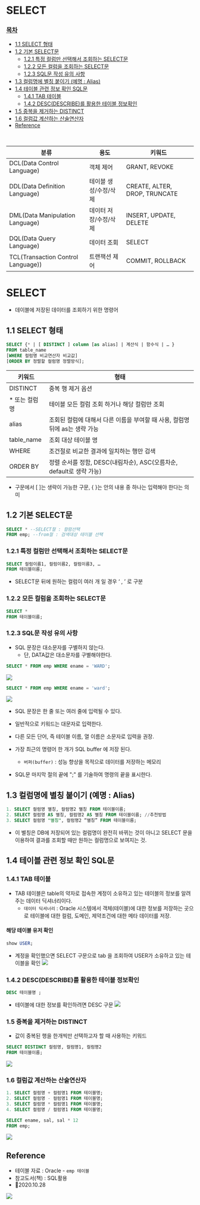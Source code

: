 # SELECT 
### [목차](#목차)
- [1.1 SELECT 형태](#11-select-형태)
- [1.2 기본 SELECT문](#12-기본-select문)
  - [1.2.1 특정 컬럼만 선택해서 조회하는 SELECT문](#121-특정-컬럼만-선택해서-조회하는-select문)
  - [1.2.2 모든 컬럼을 조회하는 SELECT문](#122-모든-컬럼을-조회하는-select-문)
  - [1.2.3 SQL문 작성 유의 사항](#123-sql문-작성-유의-사항)
- [1.3 컬럼명에 별칭 붙이기 (예명 : Alias)](#13-컬럼명에-별칭-붙이기-예명--alias)
- [1.4 테이블 관련 정보 확인 SQL문](#14-테이블-관련-정보-확인-sql문)
  - [1.4.1 TAB 테이블](#141-tab-테이블)
  - [1.4.2 DESC(DESCRIBE)를 활용한 테이블 정보확인](#142-descdescribe를-활용한-테이블-정보확인)
- [1.5 중복을 제거하는 DISTINCT](#15-중복을-제거하는-distinct)
- [1.6 컬럼값 계산하는 산술연산자](#16-컬럼값-계산하는-산술연산자)
- [Reference](#reference)
  
    
<br>


|분류|용도|키워드|
|-|-|-|
|DCL(Data Control Language)|객체 제어|GRANT, REVOKE|
|DDL(Data Definition Language)|테이블 생성/수정/삭제|CREATE, ALTER, DROP, TRUNCATE|
|DML(Data Manipulation Language)|데이터 저장/수정/삭제|INSERT, UPDATE, DELETE|
|DQL(Data Query Language)|데이터 조회|SELECT|
|TCL(Transaction Control Language))|트랜잭션 제어|COMMIT, ROLLBACK|


# SELECT
- 데이블에 저장된 데이터를 조회하기 위한 명령어

## 1.1 SELECT 형태
```sql
SELECT {* | [ DISTINCT ] column [as alias] | 계산식 | 함수식 | … }
FROM table_name
[WHERE 컬럼명 비교연산자 비교값]
[ORDER BY 정렬할 컬럼명 정렬방식];
```
|키워드|형태
|-|-|
|DISTINCT|중복 행 제거 옵션|
|\* 또는 컬럼명|테이블 모든 컬럼 조회 하거나 해당 컬럼만 조회
|alias|조회된 컬럼에 대해서 다른 이름을 부여할 때 사용, 컬럼명 뒤에 as는 생략 가능
|table_name|조회 대상 테이블 명
|WHERE|조건절로 비교한 결과에 일치하는 행만 검색
|ORDER BY|정렬 순서를 정함, DESC(내림차순), ASC(오름차순, default로 생략 가능)

- 구문에서 [ ]는 생략이 가능한 구문, { }는 안의 내용 중 하나는 입력해야 한다는 의미

## 1.2 기본 SELECT문
```sql
SELECT * --SELECT절 : 컬럼선택
FROM emp; --from절 : 검색대상 테이블 선택
```

### 1.2.1 특정 컬럼만 선택해서 조회하는 SELECT문
```sql
SELECT 컬럼이름1, 컬럼이름2, 컬럼이름3, …
FROM 테이블이름;
```
- SELECT문 뒤에 원하는 컬럼이 여러 개 일 경우 ‘ , ’ 로 구분

### 1.2.2 모든 컬럼을 조회하는 SELECT문
```sql
SELECT *
FROM 테이블이름;
```

### 1.2.3 SQL문 작성 유의 사항
- SQL 문장은 대소문자를 구별하지 않는다.
	- 단, DATA값은 대소문자를 구별해야한다.
```sql
SELECT * FROM emp WHERE ename = 'WARD';
```
![](https://images.velog.io/images/withcolinsong/post/72d9a1f6-9d04-4b57-840d-120a86141907/image.png)

```sql
SELECT * FROM emp WHERE ename = 'ward';
```

![](https://images.velog.io/images/withcolinsong/post/28cbfb0a-bf4b-419d-a038-2f16d48a595e/image.png)
- SQL 문장은 한 줄 또는 여러 줄에 입력될 수 있다.

- 일반적으로 키워드는 대문자로 입력한다.

- 다른 모든 단어, 즉 테이블 이름, 열 이름은 소문자로 입력을 권장.

- 가장 최근의 명령어 한 개가 SQL buffer 에 저장 된다.
	- `버퍼(buffer)` : 성능 향상을 목적으로 데이터를 저장하는 메모리
    
- SQL문 마지막 절의 끝에 ";" 를 기술하여 명령의 끝을 표시한다.



## 1.3 컬럼명에 별칭 붙이기 (예명 : Alias)
```sql
1. SELECT 컬럼명 별칭, 컬럼명2 별칭 FROM 테이블이름;
2. SELECT 컬럼명 AS 별칭, 컬럼명2 AS 별칭 FROM 테이블이름; //추천방법
3. SELECT 컬럼명 "별칭", 컬럼명2 “별칭” FROM 테이블이름;
```
- 이 별칭은 DB에 저장되어 있는 컬럼명이 완전히 바뀌는 것이 아니고 
SELECT 문을 이용하여 결과를 조회할 때만 원하는 컬럼명으로 보여지는 것.


## 1.4 테이블 관련 정보 확인 SQL문
### 1.4.1 TAB 테이블
- TAB 테이블은 table의 약자로 접속한 계정이 소유하고 있는 테이블의 정보를 알려주는 데이터 딕셔너리이다.
	- `데이터 딕셔너리` : Oracle 시스템에서 객체(테이블)에 대한 정보를 저장하는 곳으로 테이블에 대한 컬럼, 도메인, 제약조건에 대한 메타 데이터를 저장.
#### 해당 테이블 유저 확인
```sql
show USER; 
```
- 계정을 확인했으면 SELECT 구문으로 tab 을 조회하여 USER가 소유하고 있는 테이블을 확인
![](https://images.velog.io/images/withcolinsong/post/65281bc8-1199-4983-811c-b9b52ff62da2/image.png)
    
### 1.4.2 DESC(DESCRIBE)를 활용한 테이블 정보확인
```sql
DESC 테이블명 ;
```
- 테이블에 대한 정보를 확인하려면 DESC 구문
![](https://images.velog.io/images/withcolinsong/post/7d1c6412-a5de-47be-8bef-24475a5dddbf/image.png)


### 1.5 중복을 제거하는 DISTINCT
- 값이 중복된 행을 한개씩만 선택하고자 할 때 사용하는 키워드
```sql
SELECT DISTINCT 컬럼명, 컬럼명1, 컬럼명2
FROM 테이블이름;
```
![](https://images.velog.io/images/withcolinsong/post/c7aad228-9226-4f30-a0da-2dba028e3900/image.png)

### 1.6 컬럼값 계산하는 산술연산자
```sql
1. SELECT 컬럼명 + 컬럼명1 FROM 테이블명;
2. SELECT 컬럼명 - 컬럼명1 FROM 테이블명;
3. SELECT 컬럼명 * 컬럼명1 FROM 테이블명;
4. SELECT 컬럼명 / 컬럼명1 FROM 테이블명;
```
```sql
SELECT ename, sal, sal * 12
FROM emp;
```
![](https://images.velog.io/images/withcolinsong/post/fc177aef-4c1c-4927-8d6d-b3efe6f65559/image.png)

## Reference
- 테이블 자료 : Oracle - `emp 테이블` 
- 참고도서(책) : SQL활용 
- 🎈2020.10.28

![](https://images.velog.io/images/withcolinsong/post/8dc5159f-5174-49f0-8cca-748d6cd38345/image.png)
